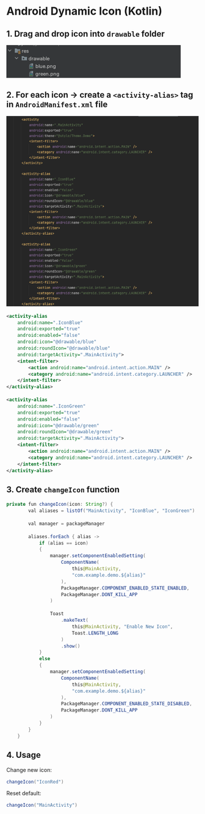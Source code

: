 # Android Dynamic Icon (Kotlin)

## 1. Drag and drop icon into `drawable` folder

![](/images/Screenshot%202024-05-07%20at%2009.23.55.png)

## 2. For each icon -> create a `<activity-alias>` tag in `AndroidManifest.xml` file

![](/images/Screenshot%202024-05-07%20at%2009.31.11.png)

```xml
<activity-alias
    android:name=".IconBlue"
    android:exported="true"
    android:enabled="false"
    android:icon="@drawable/blue"
    android:roundIcon="@drawable/blue"
    android:targetActivity=".MainActivity">
    <intent-filter>
        <action android:name="android.intent.action.MAIN" />
        <category android:name="android.intent.category.LAUNCHER" />
    </intent-filter>
</activity-alias>

<activity-alias
    android:name=".IconGreen"
    android:exported="true"
    android:enabled="false"
    android:icon="@drawable/green"
    android:roundIcon="@drawable/green"
    android:targetActivity=".MainActivity">
    <intent-filter>
        <action android:name="android.intent.action.MAIN" />
        <category android:name="android.intent.category.LAUNCHER" />
    </intent-filter>
</activity-alias>
```

## 3. Create `changeIcon` function

```java
private fun changeIcon(icon: String?) {
        val aliases = listOf("MainActivity", "IconBlue", "IconGreen")

        val manager = packageManager

        aliases.forEach { alias ->
            if (alias == icon)
            {
                manager.setComponentEnabledSetting(
                    ComponentName(
                        this@MainActivity,
                        "com.example.demo.${alias}"
                    ),
                    PackageManager.COMPONENT_ENABLED_STATE_ENABLED,
                    PackageManager.DONT_KILL_APP
                )

                Toast
                    .makeText(
                        this@MainActivity, "Enable New Icon",
                        Toast.LENGTH_LONG
                    )
                    .show()
            }
            else
            {
                manager.setComponentEnabledSetting(
                    ComponentName(
                        this@MainActivity,
                        "com.example.demo.${alias}"
                    ),
                    PackageManager.COMPONENT_ENABLED_STATE_DISABLED,
                    PackageManager.DONT_KILL_APP
                )
            }
        }
    }
```

## 4. Usage

Change new icon:
```java
changeIcon("IconRed")
```

Reset default:
```java
changeIcon("MainActivity")
```